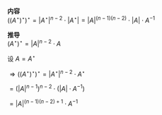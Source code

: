 **内容**  
$((A^\star)^\star)^\star  
=|A^\star|^{n-2}\cdot|A^\star|  
=|A|^{(n-1)(n-2)}\cdot|A|\cdot A^{-1}$  
  
**推导**  
$(A^\star)^\star=|A|^{n-2}\cdot A$  
  
设 $A=A^\star$  
  
$\Rightarrow((A^\star)^\star)^\star  
=|A^\star|^{n-2}\cdot A^\star$  
  
$=(|A|^{n-1})^{n-2}\cdot(|A|\cdot A^{-1})$  
  
$=|A|^{(n-1)(n-2)+1}\cdot A^{-1}$  
